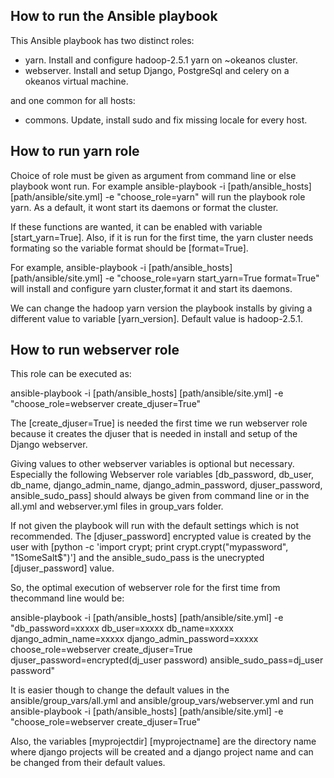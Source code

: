 How to run the Ansible playbook
---

This Ansible playbook has two distinct roles: 
 - yarn. Install and configure hadoop-2.5.1 yarn on ~okeanos cluster.
 - webserver. Install and setup Django, PostgreSql and celery on a okeanos virtual machine.

and one common for all hosts:
 - commons. Update, install sudo and fix missing locale for every host.

How to run yarn role
--
Choice of role must be given as argument from command line or else playbook wont run. For example
ansible-playbook -i [path/ansible_hosts] [path/ansible/site.yml] -e "choose_role=yarn" will run
the playbook role yarn. As a default, it wont start its daemons or format the cluster.

If these functions are wanted, it can be enabled with variable [start_yarn=True]. Also, if it is run
for the first time, the yarn cluster needs formating so the variable format should be  [format=True].

For example, ansible-playbook -i [path/ansible_hosts] [path/ansible/site.yml] -e "choose_role=yarn start_yarn=True format=True"
will install and configure yarn cluster,format it and start its daemons.

We can change the hadoop yarn version the playbook installs
by giving a different value to variable [yarn_version]. Default value is hadoop-2.5.1.

How to run webserver role
--

This role can be executed as:

ansible-playbook -i [path/ansible_hosts] [path/ansible/site.yml] -e "choose_role=webserver create_djuser=True"

The [create_djuser=True] is needed the first time we run webserver role because it creates the djuser that is needed in
install and setup of the Django webserver.

Giving values to other webserver variables is optional but necessary. Especially the following Webserver role variables [db_password, db_user, db_name, django_admin_name, django_admin_password, djuser_password, ansible_sudo_pass] should always be given from command line or in the all.yml and webserver.yml files in group_vars folder. 

If not given the playbook will run with the default settings which is not recommended.
The [djuser_password] encrypted value is created by the user with [python -c 'import crypt; print crypt.crypt("mypassword", "$1$SomeSalt$")'] and
the ansible_sudo_pass is the unecrypted [djuser_password] value.

So, the optimal execution of webserver role for the first time from thecommand line would be:

ansible-playbook -i [path/ansible_hosts] [path/ansible/site.yml] -e "db_password=xxxxx db_user=xxxxx db_name=xxxxx django_admin_name=xxxxx django_admin_password=xxxxx choose_role=webserver create_djuser=True djuser_password=encrypted(dj_user password) ansible_sudo_pass=dj_user password"

It is easier though to change the default values in the ansible/group_vars/all.yml and ansible/group_vars/webserver.yml and run 
ansible-playbook -i [path/ansible_hosts] [path/ansible/site.yml] -e "choose_role=webserver create_djuser=True"

Also, the variables [myprojectdir] [myprojectname] are the directory name where django projects will be created and a django project name and can be changed from their default values.





